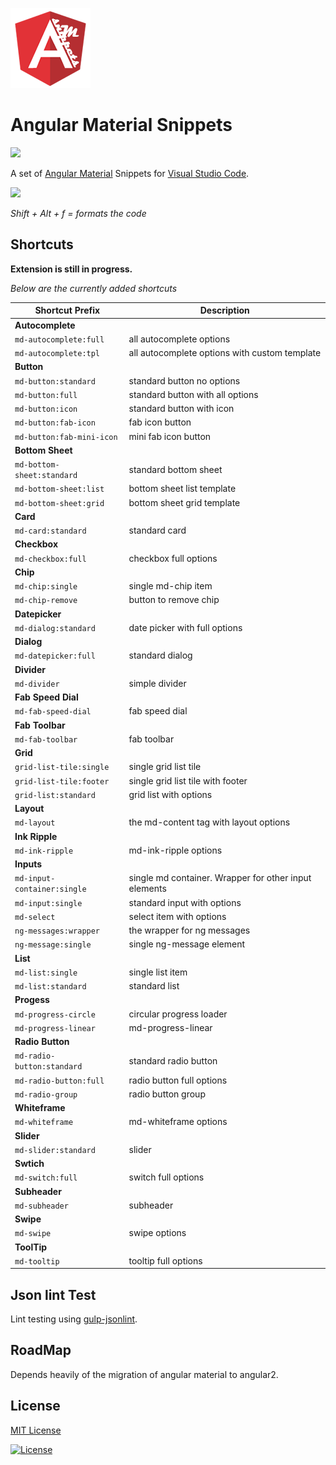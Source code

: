 ![](images/icon.png)

# Angular Material Snippets
![](https://gerdi.visualstudio.com/DefaultCollection/_apis/public/build/definitions/1f9f9a18-b192-4a1e-aee8-858193d76db5/2/badge)

A set of [Angular Material](https://material.angularjs.org/latest) Snippets for [Visual Studio Code](https://code.visualstudio.com/). 

![](https://raw.githubusercontent.com/4tron/angular-material-snippets-master/master/images/example.gif)

*Shift + Alt + f =  formats the code*

## Shortcuts

**Extension is still in progress.**

*Below are the currently added shortcuts*

| **Shortcut Prefix** | **Description** |
|---|---|
| **Autocomplete** | |
|`md-autocomplete:full` | all autocomplete options|
|`md-autocomplete:tpl` | all autocomplete options with custom template|
| **Button** | |
|`md-button:standard` | standard button no options|
|`md-button:full` | standard button with all options|
|`md-button:icon` | standard button with icon|
|`md-button:fab-icon` | fab icon button|
|`md-button:fab-mini-icon` | mini fab icon button|
| **Bottom Sheet** | |
|`md-bottom-sheet:standard` | standard bottom sheet |
|`md-bottom-sheet:list` | bottom sheet list template |
|`md-bottom-sheet:grid` | bottom sheet grid template |
| **Card** | |
|`md-card:standard` | standard card|
| **Checkbox** | |
|`md-checkbox:full` | checkbox full options|
| **Chip** | |
|`md-chip:single` |  single md-chip item|
|`md-chip-remove` |  button to remove chip|
| **Datepicker** | |
|`md-dialog:standard` |  date picker with full options|
| **Dialog** | |
|`md-datepicker:full` |  standard dialog|
| **Divider** | |
|`md-divider` |  simple divider|
| **Fab Speed Dial** | |
|`md-fab-speed-dial` |  fab speed dial|
| **Fab Toolbar** | |
|`md-fab-toolbar` |  fab toolbar|
| **Grid** | |
|`grid-list-tile:single` |  single grid list tile|
|`grid-list-tile:footer` |  single grid list tile with footer|
|`grid-list:standard` |  grid list with options|
| **Layout** | |
|`md-layout` |  the md-content tag with layout options|
| **Ink Ripple** | |
|`md-ink-ripple` | md-ink-ripple options|
| **Inputs** | |
|`md-input-container:single` | single md container. Wrapper for other input elements|
|`md-input:single` | standard input with options|
|`md-select` | select item with options|
|`ng-messages:wrapper` | the wrapper for ng messages|
|`ng-message:single` | single ng-message element|
| **List** | |
|`md-list:single` | single list item |
|`md-list:standard` | standard list |
| **Progess** | |
|`md-progress-circle` | circular progress loader|
|`md-progress-linear` | md-progress-linear|
| **Radio Button** | |
|`md-radio-button:standard` |standard radio button|
|`md-radio-button:full` | radio button full options|
|`md-radio-group` | radio button group|
| **Whiteframe** | |
|`md-whiteframe` | md-whiteframe options|
| **Slider** | |
|`md-slider:standard` | slider|
| **Swtich** | |
|`md-switch:full` | switch full options|
| **Subheader** | |
|`md-subheader` | subheader|
| **Swipe** | |
|`md-swipe` | swipe options|
| **ToolTip** | |
|`md-tooltip` | tooltip full options|


## Json lint Test
Lint testing using [gulp-jsonlint](https://www.npmjs.com/package/gulp-jsonlint).

## RoadMap
Depends heavily of the migration of angular material to angular2.

## License

[MIT License] 

[![License][license-badge]][MIT License]

[MIT License]: http://en.wikipedia.org/wiki/MIT_License
[license-badge]: https://img.shields.io/badge/license-MIT-blue.svg
